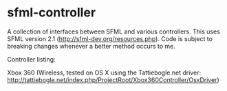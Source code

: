 sfml-controller
===============

A collection of interfaces between SFML and various controllers. This uses SFML version 2.1 (http://sfml-dev.org/resources.php). Code is subject to breaking changes whenever a better method occurs to me.

Controller listing:

Xbox 360 (Wireless, tested on OS X using the Tattiebogle.net driver: http://tattiebogle.net/index.php/ProjectRoot/Xbox360Controller/OsxDriver)


